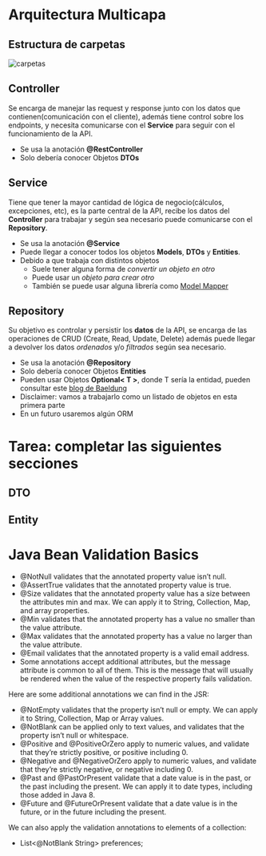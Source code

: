 # Arquitectura Multicapa

## Estructura de carpetas
![carpetas](/docs/estructura_carpetas.png "Estructura de carpetas")

## Controller

Se encarga de manejar las request y response junto con los datos que contienen(comunicación con el cliente), 
además tiene control sobre los endpoints, y necesita comunicarse con el **Service** 
para seguir con el funcionamiento de la API.

* Se usa la anotación **@RestController**
* Solo debería conocer Objetos **DTOs**

## Service

Tiene que tener la mayor cantidad de lógica de negocio(cálculos, excepciones, etc), es la parte central de la API, 
recibe los datos del **Controller** para trabajar y según sea necesario puede comunicarse con el **Repository**.

* Se usa la anotación **@Service**
* Puede llegar a conocer todos los objetos **Models**, **DTOs** y **Entities**.
* Debido a que trabaja con distintos objetos
  - Suele tener alguna forma de *convertir un objeto en otro* 
  - Puede usar un *objeto para crear otro*
  - También se puede usar alguna librería como [Model Mapper](http://modelmapper.org/getting-started/)

## Repository

Su objetivo es controlar y persistir los **datos** de la API, se encarga de las operaciones de CRUD 
(Create, Read, Update, Delete) además puede llegar a devolver los datos *ordenados* y/o *filtrados* 
según sea necesario.

* Se usa la anotación **@Repository**
* Solo debería conocer Objetos **Entities**
* Pueden usar Objetos **Optional< T >**, donde T sería la entidad, pueden consultar este [blog de Baeldung](https://www.baeldung.com/java-optional)
* Disclaimer: vamos a trabajarlo como un listado de objetos en esta primera parte
* En un futuro usaremos algún ORM

# Tarea: completar las siguientes secciones

## DTO

## Entity

# Java Bean Validation Basics

* @NotNull validates that the annotated property value isn’t null.
* @AssertTrue validates that the annotated property value is true.
* @Size validates that the annotated property value has a size between the attributes min and max. We can apply it to String, Collection, Map, and array properties.
* @Min validates that the annotated property has a value no smaller than the value attribute.
* @Max validates that the annotated property has a value no larger than the value attribute.
* @Email validates that the annotated property is a valid email address.
* Some annotations accept additional attributes, but the message attribute is common to all of them. This is the message that will usually be rendered when the value of the respective property fails validation.

Here are some additional annotations we can find in the JSR:

* @NotEmpty validates that the property isn’t null or empty. We can apply it to String, Collection, Map or Array values.
* @NotBlank can be applied only to text values, and validates that the property isn’t null or whitespace.
* @Positive and @PositiveOrZero apply to numeric values, and validate that they’re strictly positive, or positive including 0.
* @Negative and @NegativeOrZero apply to numeric values, and validate that they’re strictly negative, or negative including 0.
* @Past and @PastOrPresent validate that a date value is in the past, or the past including the present. We can apply it to date types, including those added in Java 8.
* @Future and @FutureOrPresent validate that a date value is in the future, or in the future including the present.

We can also apply the validation annotations to elements of a collection:

* List<@NotBlank String> preferences;
